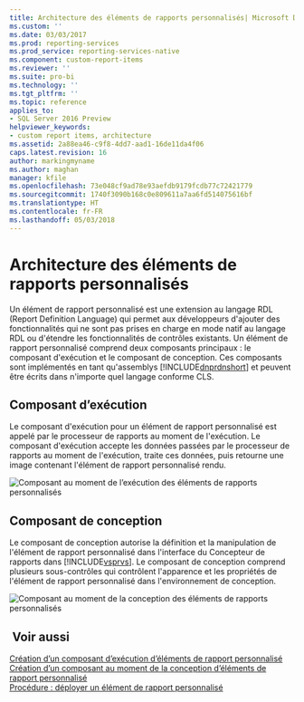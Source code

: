 ```yaml
---
title: Architecture des éléments de rapports personnalisés| Microsoft Docs
ms.custom: ''
ms.date: 03/03/2017
ms.prod: reporting-services
ms.prod_service: reporting-services-native
ms.component: custom-report-items
ms.reviewer: ''
ms.suite: pro-bi
ms.technology: ''
ms.tgt_pltfrm: ''
ms.topic: reference
applies_to:
- SQL Server 2016 Preview
helpviewer_keywords:
- custom report items, architecture
ms.assetid: 2a88ea46-c9f8-4dd7-aad1-16de11da4f06
caps.latest.revision: 16
author: markingmyname
ms.author: maghan
manager: kfile
ms.openlocfilehash: 73e048cf9ad78e93aefdb9179fcdb77c72421779
ms.sourcegitcommit: 1740f3090b168c0e809611a7aa6fd514075616bf
ms.translationtype: HT
ms.contentlocale: fr-FR
ms.lasthandoff: 05/03/2018
---
```

# <a name="custom-report-item-architecture"></a>Architecture des éléments de rapports personnalisés
  Un élément de rapport personnalisé est une extension au langage RDL (Report Definition Language) qui permet aux développeurs d'ajouter des fonctionnalités qui ne sont pas prises en charge en mode natif au langage RDL ou d'étendre les fonctionnalités de contrôles existants. Un élément de rapport personnalisé comprend deux composants principaux : le composant d'exécution et le composant de conception. Ces composants sont implémentés en tant qu'assemblys [!INCLUDE[dnprdnshort](../../includes/dnprdnshort-md.md)] et peuvent être écrits dans n'importe quel langage conforme CLS.  
  
## <a name="the-run-time-component"></a>Composant d’exécution  
 Le composant d'exécution pour un élément de rapport personnalisé est appelé par le processeur de rapports au moment de l'exécution. Le composant d'exécution accepte les données passées par le processeur de rapports au moment de l'exécution, traite ces données, puis retourne une image contenant l'élément de rapport personnalisé rendu.  
  
 ![Composant au moment de l’exécution des éléments de rapports personnalisés](../../reporting-services/custom-report-items/media/customreportitemrun-timecomponentarchitecture.gif "Composant au moment de l’exécution des éléments de rapports personnalisés")  
  
## <a name="the-design-time-component"></a>Composant de conception  
 Le composant de conception autorise la définition et la manipulation de l'élément de rapport personnalisé dans l'interface du Concepteur de rapports dans [!INCLUDE[vsprvs](../../includes/vsprvs-md.md)]. Le composant de conception comprend plusieurs sous-contrôles qui contrôlent l'apparence et les propriétés de l'élément de rapport personnalisé dans l'environnement de conception.  
  
 ![Composant au moment de la conception des éléments de rapports personnalisés](../../reporting-services/custom-report-items/media/customreportitemdesign-timecomponentarchitecture.gif "Composant au moment de la conception des éléments de rapports personnalisés")  
  
## <a name="see-also"></a> Voir aussi  
 [Création d’un composant d’exécution d’éléments de rapport personnalisé](../../reporting-services/custom-report-items/creating-a-custom-report-item-run-time-component.md)   
 [Création d’un composant au moment de la conception d’éléments de rapport personnalisé](../../reporting-services/custom-report-items/creating-a-custom-report-item-design-time-component.md)   
 [Procédure : déployer un élément de rapport personnalisé](../../reporting-services/custom-report-items/how-to-deploy-a-custom-report-item.md)  
  
  
